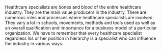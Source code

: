 Healthcare specialists are bones and blood of the entire healthcare industry. They are the main value producers in the industry. There are numerous roles and processes where healthcare specialists are involved. They vary a lot in schools, movements, methods and tools used as well as an overall qualification and importance for a business model of a particular organization. We have to remember that every healthcare specialist regardless his or her position in hierarchy is a specialist who can influence the industry in various ways.